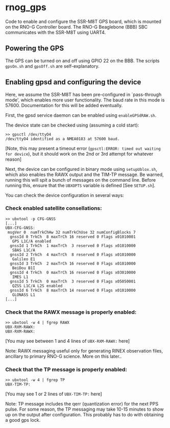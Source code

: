 # rnog_gps

Code to enable and configure the SSR-M8T GPS board, which is mounted on the RNO-G Controller board. 
The RNO-G Beaglebone (BBB) SBC communicates with the SSR-M8T using UART4.

## Powering the GPS
The GPS can be turned on and off using GPIO 22 on the BBB. The scripts `gpsOn.sh` and `gpsOff.sh` are self-explanatory.

## Enabling gpsd and configuring the device
Here, we assume the SSR-M8T has been pre-configured in `pass-through mode', which enables more user functionality. 
The baud rate in this mode is 57600. Documentation for this will be added eventually.

First, the gpsd service daemon can be enabled using `enableGPSdRAW.sh`. 

The device state can be checked using (assuming a cold start):

```
>> gpsctl /dev/ttyO4
/dev/ttyO4 identified as a NMEA0183 at 57600 baud.
```
[Note, this may present a timeout error (`gpsctl:ERROR: timed out waiting for device`), but it should work on the 2nd or 3rd attempt for whatever reason]

Next, the device can be configured in binary mode using `setupUblox.sh`, which also enables the RAWX output and the TIM-TP message. 
Be warned, running this will spit a bunch of messages on the command line. 
Before running this, ensure that the `UBXOPTS` variable is defined [See `SETUP.sh`]. 

You can check the device configuration in several ways:

### Check enabled satellite consellations:
```
>> ubxtool -p CFG-GNSS
[...]
UBX-CFG-GNSS:
 msgVer 0  numTrkChHw 32 numTrkChUse 32 numConfigBlocks 7
  gnssId 0 TrkCh  8 maxTrCh 16 reserved 0 Flags x01010001
   GPS L1C/A enabled
  gnssId 1 TrkCh  1 maxTrCh  3 reserved 0 Flags x01010000
   SBAS L1C/A
  gnssId 2 TrkCh  4 maxTrCh  8 reserved 0 Flags x01010000
   Galileo E1
  gnssId 3 TrkCh  2 maxTrCh 16 reserved 0 Flags x01010000
   BeiDou B1I
  gnssId 4 TrkCh  0 maxTrCh 16 reserved 0 Flags x03010000
   IMES L1
  gnssId 5 TrkCh  0 maxTrCh  3 reserved 0 Flags x05050001
   QZSS L1C/A L2S enabled
  gnssId 6 TrkCh  8 maxTrCh 14 reserved 0 Flags x01010000
   GLONASS L1
[...]
```

### Check that the RAWX message is properly enabled:
```
>> ubxtool -w 4 | fgrep RAWX
UBX-RXM-RAWX:
UBX-RXM-RAWX:
```
[You may see between 1 and 4 lines of `UBX-RXM-RAWX:` here]

Note: RAWX messaging useful only for generating RINEX observation files, ancillary to primary RNO-G science. More on this later..

### Check that the TP message is properly enabled:
```
>> ubxtool -w 4 | fgrep TP
UBX-TIM-TP:
```
[You may see 1 or 2 lines of `UBX-TIM-TP:` here]

Note: TP message includes the qerr (quantization error) for the next PPS pulse. 
For some reason, the TP messaging may take 10-15 minutes to show up on the output after configuration. 
This probably has to do with obtaining a good gps lock.
